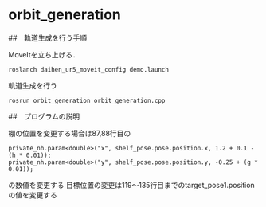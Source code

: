 # orbit_generation
##　軌道生成を行う手順

MoveItを立ち上げる．
```
roslanch daihen_ur5_moveit_config demo.launch
```
軌道生成を行う
```
rosrun orbit_generation orbit_generation.cpp
```
##　プログラムの説明

棚の位置を変更する場合は87,88行目の
```
private_nh.param<double>("x", shelf_pose.pose.position.x, 1.2 + 0.1 - (h * 0.01));
private_nh.param<double>("y", shelf_pose.pose.position.y, -0.25 + (g * 0.01));
```
の数値を変更する
目標位置の変更は119〜135行目までのtarget_pose1.positionの値を変更する
